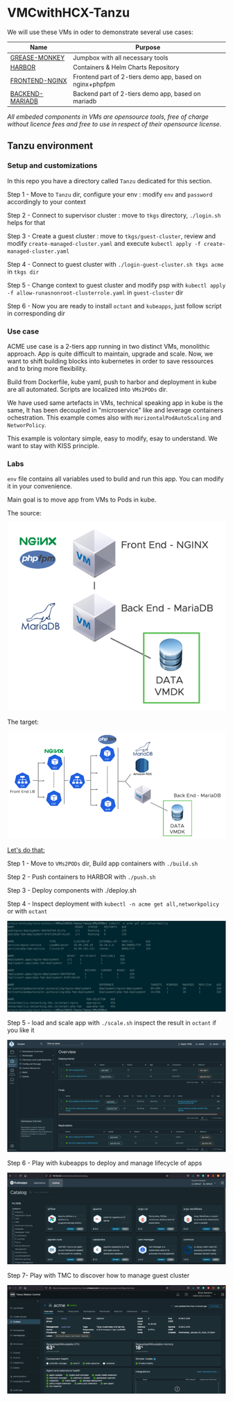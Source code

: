 # VMCwithHCX-Tanzu
We will use these VMs in oder to demonstrate several use cases:

| Name                                                         | Purpose                                                  |
| ------------------------------------------------------------ | -------------------------------------------------------- |
| [GREASE-MONKEY](https://bucket-garage.s3.eu-central-1.amazonaws.com/VMC/GREASE-MONKEY.ova) | Jumpbox with all necessary tools                         |
| [HARBOR](https://bucket-garage.s3.eu-central-1.amazonaws.com/VMC/HARBOR.ova) | Containers & Helm Charts Repository                      |
| [FRONTEND-NGINX](https://bucket-garage.s3.eu-central-1.amazonaws.com/VMC/FRONTEND-NGINX.ova) | Frontend part of 2-tiers demo app, based on nginx+phpfpm |
| [BACKEND-MARIADB](https://bucket-garage.s3.eu-central-1.amazonaws.com/VMC/BACKEND-MARIADB.ova) | Backend part of 2-tiers demo app, based on mariadb       |

*All embeded components in VMs are opensource tools, free of charge without licence fees and free to use in respect of their opensource license.*



## Tanzu environment

### Setup and customizations

In this repo you have a directory called `Tanzu` dedicated for this section.

Step 1 - Move to `Tanzu` dir, configure your env : modify `env` and `password` accordingly to your context

Step 2 - Connect to supervisor cluster : move to `tkgs` directory, `./login.sh` helps for that

Step 3 - Create a guest cluster : move to `tkgs/guest-cluster`, review and modify `create-managed-cluster.yaml` and execute `kubectl apply -f create-managed-cluster.yaml`

Step 4 - Connect to guest cluster with `./login-guest-cluster.sh tkgs acme` in `tkgs dir`

Step 5 - Change context to guest cluster and modify psp with `kubectl apply -f allow-runasnonroot-clusterrole.yaml` in `guest-cluster` dir

Step 6 - Now you are ready to install `octant` and `kubeapps`, just follow script in corresponding dir



### Use case

ACME use case is a 2-tiers app running in two distinct VMs, monolithic approach. App is quite difficult to maintain, upgrade and scale. Now, we want to shift building blocks into kubernetes in order to save ressources and to bring more flexibility.

Build from Dockerfile, kube yaml, push to harbor and deployment in kube are all automated. Scripts are localized into `VMs2PODs` dir.

We have used same artefacts in VMs, technical speaking app in kube is the same, It has been decoupled in "microservice" like and leverage containers ochestration. This example comes also with `HorizontalPodAutoScaling` and `NetworPolicy`. 

This example is volontary simple, easy to modify, esay to understand. We want to stay with KISS principle.



### Labs

`env` file contains all variables used to build and run this app. You can modify it in your convenience.

Main goal is to move app from VMs to Pods in kube.



The source:

![acme-in-kube](img/acme-in-vms.png)



The target:

![acme-in-kube](img/acme-in-pods.png)



<u>Let's do that:</u>

Step 1 - Move to `VMs2PODs` dir, Build app containers with `./build.sh`

Step 2 - Push containers to HARBOR with `./push.sh`

Step 3 - Deploy components with ./deploy.sh

Step 4 - Inspect deployment with `kubectl -n acme get all,networkpolicy` or with `octant`

![acme-in-kube](img/acme-in-kube.png)

Step 5 - load and scale app with `./scale.sh` inspect the result in `octant` if you like it

![acme-octant](img/acme-octant.png)

Step 6 - Play with kubeapps to deploy and manage lifecycle of apps

![kubeapps](img/kubeapps.png)

Step 7- Play with TMC to discover how to manage guest cluster

![kubeapps](img/tmc.png)
